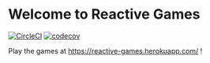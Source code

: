 # Welcome to Reactive Games
[![CircleCI](https://circleci.com/gh/joostverdoorn/reactive-games/tree/master.svg?style=svg)](https://circleci.com/gh/joostverdoorn/reactive-games/tree/master)
[![codecov](https://codecov.io/gh/joostverdoorn/reactive-games/branch/master/graph/badge.svg)](https://codecov.io/gh/joostverdoorn/reactive-games)

Play the games at https://reactive-games.herokuapp.com/ !
